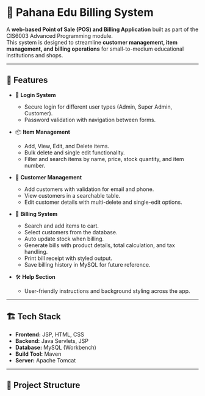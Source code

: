 # 📘 Pahana Edu Billing System

A **web-based Point of Sale (POS) and Billing Application** built as part of the CIS6003 Advanced Programming module.  
This system is designed to streamline **customer management, item management, and billing operations** for small-to-medium educational institutions and shops.  

---

## 🚀 Features
- 🔑 **Login System**  
  - Secure login for different user types (Admin, Super Admin, Customer).  
  - Password validation with navigation between forms.  

- 📦 **Item Management**  
  - Add, View, Edit, and Delete items.  
  - Bulk delete and single edit functionality.  
  - Filter and search items by name, price, stock quantity, and item number.  

- 👥 **Customer Management**  
  - Add customers with validation for email and phone.  
  - View customers in a searchable table.  
  - Edit customer details with multi-delete and single-edit options.  

- 🧾 **Billing System**  
  - Search and add items to cart.  
  - Select customers from the database.  
  - Auto update stock when billing.  
  - Generate bills with product details, total calculation, and tax handling.  
  - Print bill receipt with styled output.  
  - Save billing history in MySQL for future reference.  

- 🛠 **Help Section**  
  - User-friendly instructions and background styling across the app.  

---

## 🏗️ Tech Stack
- **Frontend:** JSP, HTML, CSS  
- **Backend:** Java Servlets, JSP  
- **Database:** MySQL (Workbench)  
- **Build Tool:** Maven  
- **Server:** Apache Tomcat  

---

## 📂 Project Structure
